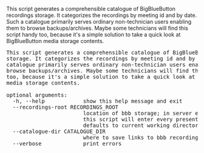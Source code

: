 This script generates a comprehensible catalogue of BigBlueButton recordings
storage. It categorizes the recordings by meeting id and by date. Such a
catalogue primarily serves ordinary non-technician users enabling them to
browse backups/archives. Maybe some technicians will find this script handy
too, because it's a simple solution to take a quick look at BigBlueButton
media storage contents.

<pre>
This script generates a comprehensible catalogue of BigBlueButton recordings
storage. It categorizes the recordings by meeting id and by date. Such a
catalogue primarily serves ordinary non-technician users enabling them to
browse backups/archives. Maybe some technicians will find this script handy
too, because it's a simple solution to take a quick look at BigBlueButton
media storage contents.

optional arguments:
  -h, --help            show this help message and exit
  --recordings-root RECORDINGS_ROOT
                        location of bbb storage; in server environment, it's usually /var/bigbluebutton/published;
                        this script will enter every presentation/<internal-meeting-id> subfolder;
                        defaults to current working directory
  --catalogue-dir CATALOGUE_DIR
                        where to save links to bbb recordings; defaults to current working directory
  --verbose             print errors

</pre>
